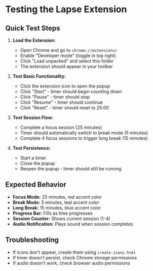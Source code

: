 # Testing the Lapse Extension

## Quick Test Steps

1. **Load the Extension:**

   - Open Chrome and go to `chrome://extensions/`
   - Enable "Developer mode" (toggle in top right)
   - Click "Load unpacked" and select this folder
   - The extension should appear in your toolbar

2. **Test Basic Functionality:**

   - Click the extension icon to open the popup
   - Click "Start" - timer should begin counting down
   - Click "Pause" - timer should stop
   - Click "Resume" - timer should continue
   - Click "Reset" - timer should reset to 25:00

3. **Test Session Flow:**

   - Complete a focus session (25 minutes)
   - Timer should automatically switch to break mode (5 minutes)
   - Complete 4 focus sessions to trigger long break (15 minutes)

4. **Test Persistence:**
   - Start a timer
   - Close the popup
   - Reopen the popup - timer should still be running

## Expected Behavior

- **Focus Mode:** 25 minutes, red accent color
- **Break Mode:** 5 minutes, teal accent color
- **Long Break:** 15 minutes, blue accent color
- **Progress Bar:** Fills as time progresses
- **Session Counter:** Shows current session (1-4)
- **Audio Notification:** Plays sound when session completes

## Troubleshooting

- If icons don't appear, create them using `create-icons.html`
- If timer doesn't persist, check Chrome storage permissions
- If audio doesn't work, check browser audio permissions
